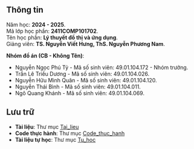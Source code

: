 ## Thông tin
Năm học: **2024 - 2025**.  
Mã lớp học phần: **2411COMP101702**.  
Tên học phần: **Lý thuyết đồ thị và ứng dụng**.  
Giảng viên: **TS. Nguyễn Viết Hưng, ThS. Nguyễn Phương Nam**.  

**Nhóm đồ án (CB - Không Tên)**:
- Nguyễn Ngọc Phú Tỷ - Mã số sinh viên: 49.01.104.172 - Nhóm trưởng.
- Trần Lê Triều Dương - Mã số sinh viên: 49.01.104.026.
- Nguyễn Hữu Minh Quân - Mã số sinh viên: 49.01.104.120.
- Nguyễn Thái Bình - Mã số sinh viên: 49.01.104.011.
- Ngô Quang Khánh - Mã số sinh viên: 49.01.104.069.

## Lưu trữ
- **Tài liệu**: Thư mục [Tai_lieu](/Tai_lieu/)
- **Code thực hành**: Thư mục [Code_thuc_hanh](/Code_thuc_hanh/)
- **Tài liệu tự học**: Thư mục [Tu_hoc](/Tu_hoc/)

